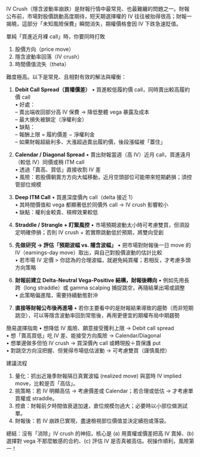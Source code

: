 IV Crush（隱含波動率崩跌）是財報行情中最常見、也最難纏的問題之一。財報公布前，市場對股價跳動高度期待，短天期選擇權的 IV 往往被抬得很高；財報一揭曉，這部分「未知風險保費」瞬間消失，期權價格會因 IV 下跌急速貶值。

單純「買進近月裸 call」時，你要同時打敗

1. 股價方向（price move）
2. 隱含波動率回落（IV crush）
3. 時間價值流失（theta）

難度極高。以下是常見、且相對有效的解法與權衡：

1. **Debit Call Spread（買權價差）**
   • 買進較低履約價 call，同時賣出較高履約價 call  
   • 好處：  
     – 賣出端收回部分高 IV 保費 → 降低整體 vega 暴露及成本  
     – 最大損失被鎖定（淨權利金）  
   • 缺點：  
     – 報酬上限 = 履約價差 − 淨權利金  
     – 如果財報超級利多、大漲超過賣出履約價，後段漲幅被「蓋住」

2. **Calendar / Diagonal Spread**
   • 賣出財報當週（高 IV）近月 call，買進遠月（較低 IV）同價或稍 ITM call  
   • 透過「賣高、買低」直接收割 IV 差  
   • 風險：若股價朝賣方方向大幅移動，近月空頭部位可能帶來短期虧損；須控管部位規模

3. **Deep ITM Call**
   • 買進深度價內 call（delta 接近 1）  
   • 其時間價值和 vega 都顯著低於同價外 call → IV crush 影響較小  
   • 缺點：權利金較貴、槓桿效果較低

4. **Straddle / Strangle + 盯緊風控**
   • 市場預期波動太小時可考慮雙買，但須設定明確停損；否則 IV crush + 若實際跳動低於預期，將雙向受創

5. **先做研究 → 評估「預期波幅 vs. 隱含波幅」**
   • 把市場對財報後一日 move 的 IV（earnings-day move）取出，與自己對股價波動的估計比較  
   • 若市場 IV 定價 > 你認為的合理波幅，就避免純買權；若相反，才考慮多頭方向策略

6. **財報前建立 Delta-Neutral Vega-Positive 結構，財報後轉向**
   • 例如先用長跨（long straddle）或 gamma scalping 捕捉跳空，再隨結果出場或調整  
   • 此策略偏進階，需要持續動態對沖

7. **直接等財報公布後再進場**
   • 若你主要看中的是財報結果導致的趨勢（而非短期跳空），可以等隱含波動率回到常態後，再用更便宜的期權布局中期趨勢

簡易選擇指南
• 想降低 IV 風險、願意接受獲利上限 → Debit call spread  
• 想「賣高買低」吃 IV 差、能接受方向風險 → Calendar/Diagonal  
• 想單邊做多但怕 IV crush → 買深價內 call 或轉現股＋買保護 put  
• 對跳空方向沒把握、但覺得市場低估波動 → 可考慮雙買（謹慎風控）

建議流程
1. 量化：抓出近幾季財報隔日真實波幅 (realized move) 與當時 IV implied move，比較是否「高估」。  
2. 挑策略：若 IV 明顯高估 → 考慮價差或 Calendar；若合理或低估 → 才考慮單買權或 straddle。  
3. 控倉：財報前夕時間值衰退加速，倉位規模勿過大；必要時以小部位做測試單。  
4. 財報後：若 IV 崩跌已實現，盡速檢視部位價值並決定續抱或落袋。

總結：沒有「消除」IV crush 的神招，核心是 (a) 用賣權或價差把高 IV 賣掉、(b) 選擇對 vega 不那麼敏感的合約、(c) 評估 IV 是否真被高估。祝操作順利，風險第一！
